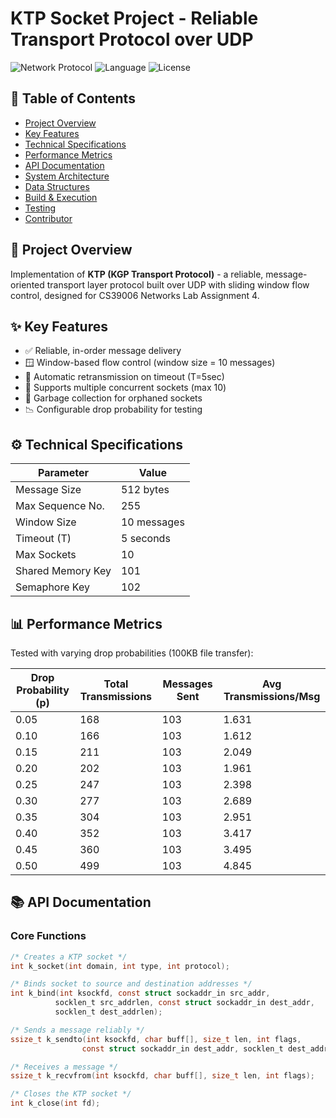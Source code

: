 # KTP Socket Project - Reliable Transport Protocol over UDP

![Network Protocol](https://img.shields.io/badge/Protocol-UDP%2BReliability-green)
![Language](https://img.shields.io/badge/Language-C-blue)
![License](https://img.shields.io/badge/License-MIT-orange)

## 📝 Table of Contents
- [Project Overview](#-project-overview)
- [Key Features](#-key-features)
- [Technical Specifications](#-technical-specifications)
- [Performance Metrics](#-performance-metrics)
- [API Documentation](#-api-documentation)
- [System Architecture](#-system-architecture)
- [Data Structures](#-data-structures)
- [Build & Execution](#-build--execution)
- [Testing](#-testing)
- [Contributor](#-contributor)

## 🌟 Project Overview
Implementation of **KTP (KGP Transport Protocol)** - a reliable, message-oriented transport layer protocol built over UDP with sliding window flow control, designed for CS39006 Networks Lab Assignment 4.

## ✨ Key Features
- ✅ Reliable, in-order message delivery
- 🪟 Window-based flow control (window size = 10 messages)
- 🔄 Automatic retransmission on timeout (T=5sec)
- 📶 Supports multiple concurrent sockets (max 10)
- 🧹 Garbage collection for orphaned sockets
- 📉 Configurable drop probability for testing

## ⚙️ Technical Specifications

| Parameter          | Value               |
|--------------------|---------------------|
| Message Size       | 512 bytes           |
| Max Sequence No.   | 255                 |
| Window Size        | 10 messages         |
| Timeout (T)        | 5 seconds           |
| Max Sockets        | 10                  |
| Shared Memory Key  | 101                 |
| Semaphore Key      | 102                 |

## 📊 Performance Metrics

Tested with varying drop probabilities (100KB file transfer):

| Drop Probability (p) | Total Transmissions | Messages Sent | Avg Transmissions/Msg |
|----------------------|---------------------|---------------|-----------------------|
| 0.05                 | 168                 | 103           | 1.631                 |
| 0.10                 | 166                 | 103           | 1.612                 |
| 0.15                 | 211                 | 103           | 2.049                 |
| 0.20                 | 202                 | 103           | 1.961                 |
| 0.25                 | 247                 | 103           | 2.398                 |
| 0.30                 | 277                 | 103           | 2.689                 |
| 0.35                 | 304                 | 103           | 2.951                 |
| 0.40                 | 352                 | 103           | 3.417                 |
| 0.45                 | 360                 | 103           | 3.495                 |
| 0.50                 | 499                 | 103           | 4.845                 |

## 📚 API Documentation

### Core Functions
```c
/* Creates a KTP socket */
int k_socket(int domain, int type, int protocol);

/* Binds socket to source and destination addresses */
int k_bind(int ksockfd, const struct sockaddr_in src_addr, 
          socklen_t src_addrlen, const struct sockaddr_in dest_addr,
          socklen_t dest_addrlen);

/* Sends a message reliably */
ssize_t k_sendto(int ksockfd, char buff[], size_t len, int flags,
                const struct sockaddr_in dest_addr, socklen_t dest_addrlen);

/* Receives a message */
ssize_t k_recvfrom(int ksockfd, char buff[], size_t len, int flags);

/* Closes the KTP socket */
int k_close(int fd);

